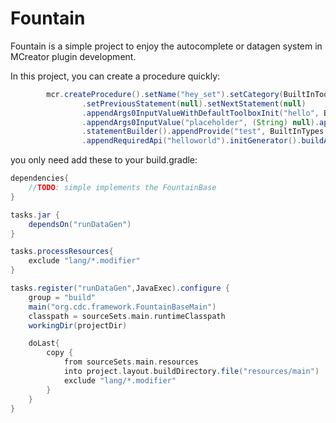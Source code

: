 # Fountain

Fountain is a simple project to enjoy the autocomplete or datagen system in MCreator plugin development.

In this project, you can create a procedure quickly: 

```Java
		mcr.createProcedure().setName("hey_set").setCategory(BuiltInToolBoxId.Procedure.ADVANCED).setColor(Color.RED)
				.setPreviousStatement(null).setNextStatement(null)
				.appendArgs0InputValueWithDefaultToolboxInit("hello", BuiltInTypes.Number)
				.appendArgs0InputValue("placeholder", (String) null).appendArgs0StatementInput("statement")
				.statementBuilder().appendProvide("test", BuiltInTypes.Number).buildAndReturn()
				.appendRequiredApi("helloworld").initGenerator().buildAndOutput();
```

you only need add these to your build.gradle:

```groovy
dependencies{
    //TODO: simple implements the FountainBase
}

tasks.jar {
    dependsOn("runDataGen")
}

tasks.processResources{
    exclude "lang/*.modifier"
}

tasks.register("runDataGen",JavaExec).configure {
    group = "build"
    main("org.cdc.framework.FountainBaseMain")
    classpath = sourceSets.main.runtimeClasspath
    workingDir(projectDir)

    doLast{
        copy {
            from sourceSets.main.resources
            into project.layout.buildDirectory.file("resources/main")
            exclude "lang/*.modifier"
        }
    }
}
```